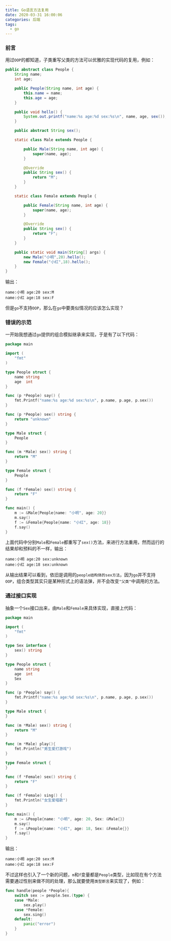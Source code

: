 ```yaml
---
title: Go语言方法复用
date: 2020-03-31 16:00:06
categories: 后端
tags:
  - go
---
```


### 前言

用过`OOP`的都知道，子类重写父类的方法可以优雅的实现代码的复用，例如：

```java
public abstract class People {
    String name;
    int age;

    public People(String name, int age) {
        this.name = name;
        this.age = age;
    }

    public void hello() {
        System.out.printf("name:%s age:%d sex:%s\n", name, age, sex());
    }

    public abstract String sex();

    static class Male extends People {

        public Male(String name, int age) {
            super(name, age);
        }

        @Override
        public String sex() {
            return "M";
        }
    }

    static class Female extends People {

        public Female(String name, int age) {
            super(name, age);
        }

        @Override
        public String sex() {
            return "F";
        }
    }

    public static void main(String[] args) {
        new Male("小明",20).hello();
        new Female("小红",18).hello();
    }
}
```

输出：

```
name:小明 age:20 sex:M
name:小红 age:18 sex:F
```

但是`go`不支持`OOP`，那么在`go`中要类似情况的应该怎么实现？

<!--more-->

### 错误的示范

一开始我想通过`go`提供的组合模拟继承来实现，于是有了以下代码：

```go
package main

import (
	"fmt"
)

type People struct {
	name string
	age  int
}

func (p *People) say() {
	fmt.Printf("name:%s age:%d sex:%s\n", p.name, p.age, p.sex())
}

func (p *People) sex() string {
	return "unknown"
}

type Male struct {
	People
}

func (m *Male) sex() string {
	return "M"
}

type Female struct {
	People
}

func (f *Female) sex() string {
	return "F"
}

func main() {
	m := &Male{People{name: "小明", age: 20}}
	m.say()
	f := &Female{People{name: "小红", age: 18}}
	f.say()
}
```

上面代码中分别`Male`和`Female`都重写了`sex()`方法，来进行方法重用，然而运行的结果却和预料的不一样，输出：

```
name:小明 age:20 sex:unknown
name:小红 age:18 sex:unknown
```

从输出结果可以看到，依旧是调用的`people结构体的sex方法`，因为`go`并不支持`OOP`，组合类型其实只是某种形式上的语法弹，并不会改变`"父类"`中调用的方法。

### 通过接口实现

抽象一个`Sex`接口出来，由`Male`和`Female`来具体实现，直接上代码：

```go
package main

import (
	"fmt"
)

type Sex interface {
	sex() string
}

type People struct {
	name string
	age  int
	Sex
}

func (p *People) say() {
	fmt.Printf("name:%s age:%d sex:%s\n", p.name, p.age, p.sex())
}

type Male struct {
}

func (m *Male) sex() string {
	return "M"
}

func (m *Male) play(){
	fmt.Println("男生爱打游戏")
}

type Female struct {
}

func (f *Female) sex() string {
	return "F"
}

func (f *Female) sing() {
	fmt.Println("女生爱唱歌")
}

func main() {
	m := &People{name: "小明", age: 20, Sex: &Male{}}
	m.say()
	f := &People{name: "小红", age: 18, Sex: &Female{}}
	f.say()
}
```

输出：

```
name:小明 age:20 sex:M
name:小红 age:18 sex:F
```

不过这样也引入了一个新的问题，`m`和`f`变量都是`People`类型，比如现在有个方法需要通过性别来做不同的处理，那么就要使用`类型断言`来实现了，例如：

```go
func handle(people *People){
    switch sex := people.Sex.(type) {
	case *Male:
		sex.play()
	case *Female:
		sex.sing()
	default:
		panic("error")
	}
}
```
